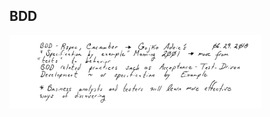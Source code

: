 ## BDD

<a>
  <img src="https://github.com/stan-alam/testing/blob/develop/BDD/01/svg_files/Notebook-9.svg" width="80%" height="80%">
</a>
